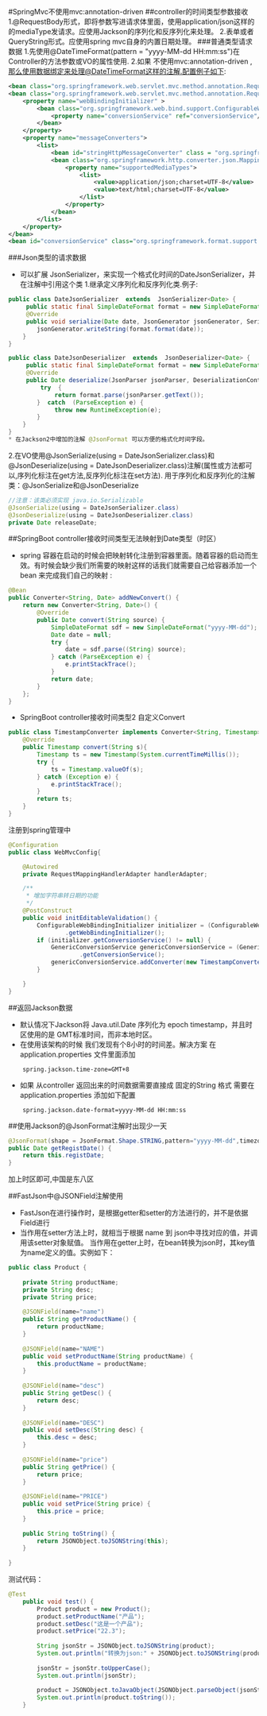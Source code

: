 #SpringMvc不使用mvc:annotation-driven
##controller的时间类型参数接收
1.@RequestBody形式，即将参数写进请求体里面，使用application/json这样的的mediaType发请求。应使用Jackson的序列化和反序列化来处理。
2.表单或者QueryString形式。应使用spring mvc自身的内置日期处理。
###普通类型请求数据
1.先使用@DateTimeFormat(pattern = "yyyy-MM-dd HH:mm:ss")在Controller的方法参数或VO的属性使用.
2.如果 不使用mvc:annotation-driven ,那么使用数据绑定来处理@DateTimeFormat这样的注解.配置例子如下:
```xml
<bean class="org.springframework.web.servlet.mvc.method.annotation.RequestMappingHandlerMapping"/>   
<bean class="org.springframework.web.servlet.mvc.method.annotation.RequestMappingHandlerAdapter">   
	<property name="webBindingInitializer" >   
		<bean class="org.springframework.web.bind.support.ConfigurableWebBindingInitializer">   
			<property name="conversionService" ref="conversionService"/>   
		</bean>   
	</property>   
	<property name="messageConverters">   
		<list>   
			<bean id="stringHttpMessageConverter" class = "org.springframework.http.converter.StringHttpMessageConverter"/>   
			<bean class="org.springframework.http.converter.json.MappingJackson2HttpMessageConverter">   
				<property name="supportedMediaTypes">   
					<list>   
						<value>application/json;charset=UTF-8</value>   
						<value>text/html;charset=UTF-8</value>   
					</list>   
				</property>   
			</bean>   
		</list>   
	</property>   
</bean>   
<bean id="conversionService" class="org.springframework.format.support.DefaultFormattingConversionService"/>
```
###Json类型的请求数据
* 可以扩展 JsonSerializer，来实现一个格式化时间的DateJsonSerializer，并在注解中引用这个类
1.继承定义序列化和反序列化类.例子:
```java
public class DateJsonSerializer  extends  JsonSerializer<Date> {  
     public static final SimpleDateFormat format = new SimpleDateFormat( "yyyy-MM-dd HH:mm:ss" );  
     @Override   
     public void serialize(Date date, JsonGenerator jsonGenerator, SerializerProvider serializerProvider)  throws  IOException, JsonProcessingException {  
        jsonGenerator.writeString(format.format(date));  
    }  
}
```
```java
public class DateJsonDeserializer  extends  JsonDeserializer<Date> {  
     public static final SimpleDateFormat format = new SimpleDateFormat( "yyyy-MM-dd HH:mm:ss" );  
     @Override   
     public Date deserialize(JsonParser jsonParser, DeserializationContext deserializationContext)  throws  IOException, JsonProcessingException {  
         try  {  
             return format.parse(jsonParser.getText());  
        }  catch  (ParseException e) {  
             throw new RuntimeException(e);  
        }  
    }  
}
* 在Jackson2中增加的注解 @JsonFormat 可以方便的格式化时间字段。
```
2.在VO使用@JsonSerialize(using = DateJsonSerializer.class)和@JsonDeserialize(using = DateJsonDeserializer.class)注解(属性或方法都可以,序列化标注在get方法,反序列化标注在set方法).
用于序列化和反序列化的注解类：@JsonSerialize和@JsonDeserialize
```java
//注意：该类必须实现 java.io.Serializable
@JsonSerialize(using = DateJsonSerializer.class)
@JsonDeserialize(using = DateJsonDeserializer.class)
private Date releaseDate;
```
##SpringBoot controller接收时间类型无法映射到Date类型（时区）
* spring 容器在启动的时候会把映射转化注册到容器里面。随着容器的启动而生效。有时候会缺少我们所需要的映射这样的话我们就需要自己给容器添加一个bean 来完成我们自己的映射 :
```java
@Bean
public Converter<String, Date> addNewConvert() {
	return new Converter<String, Date>() {
    	@Override
        public Date convert(String source) {
        	SimpleDateFormat sdf = new SimpleDateFormat("yyyy-MM-dd");
            Date date = null;
            try {
            	date = sdf.parse((String) source);
            } catch (ParseException e) {
                e.printStackTrace();
            }
            return date;
    	}
    };
}
```
* SpringBoot controller接收时间类型2
自定义Convert
```java
public class TimestampConverter implements Converter<String, Timestamp> {
    @Override
    public Timestamp convert(String s){
        Timestamp ts = new Timestamp(System.currentTimeMillis());
        try {
            ts = Timestamp.valueOf(s);
        } catch (Exception e) {
            e.printStackTrace();
        }
        return ts;
    }
}
```
注册到spring管理中
```java
@Configuration
public class WebMvcConfig{

    @Autowired
    private RequestMappingHandlerAdapter handlerAdapter;

    /**
     * 增加字符串转日期的功能
     */
    @PostConstruct
    public void initEditableValidation() {
        ConfigurableWebBindingInitializer initializer = (ConfigurableWebBindingInitializer) handlerAdapter
                .getWebBindingInitializer();
        if (initializer.getConversionService() != null) {
            GenericConversionService genericConversionService = (GenericConversionService) initializer
                    .getConversionService();
            genericConversionService.addConverter(new TimestampConverter());
        }

    }
}
```
##返回Jackson数据
* 默认情况下Jackson将 Java.util.Date 序列化为 epoch timestamp，并且时区使用的是 GMT标准时间，而非本地时区。
* 在使用该架构的时候 我们发现有个8小时的时间差。解决方案  在 application.properties 文件里面添加  
```properties
	spring.jackson.time-zone=GMT+8
```
* 如果 从controller  返回出来的时间数据需要直接成 固定的String 格式 需要在application.properties 添加如下配置
```properties
	spring.jackson.date-format=yyyy-MM-dd HH:mm:ss
```

##使用Jackson的@JsonFormat注解时出现少一天
```java
@JsonFormat(shape = JsonFormat.Shape.STRING,pattern="yyyy-MM-dd",timezone="GMT+8")
public Date getRegistDate() {
	return this.registDate;
}
```
加上时区即可,中国是东八区

##FastJson中@JSONField注解使用
* FastJson在进行操作时，是根据getter和setter的方法进行的，并不是依据Field进行
* 当作用在setter方法上时，就相当于根据 name 到 json中寻找对应的值，并调用该setter对象赋值。
当作用在getter上时，在bean转换为json时，其key值为name定义的值。实例如下：
```java
public class Product {  
  
    private String productName;  
    private String desc;  
    private String price;  
      
    @JSONField(name="name")  
    public String getProductName() {  
        return productName;  
    }  
      
    @JSONField(name="NAME")  
    public void setProductName(String productName) {  
        this.productName = productName;  
    }  
      
    @JSONField(name="desc")  
    public String getDesc() {  
        return desc;  
    }  
      
    @JSONField(name="DESC")  
    public void setDesc(String desc) {  
        this.desc = desc;  
    }  
      
    @JSONField(name="price")  
    public String getPrice() {  
        return price;  
    }  
      
    @JSONField(name="PRICE")  
    public void setPrice(String price) {  
        this.price = price;  
    }  
      
    public String toString() {  
        return JSONObject.toJSONString(this);  
    }  
      
}
```
测试代码：
```java
@Test  
    public void test() {  
        Product product = new Product();  
        product.setProductName("产品");  
        product.setDesc("这是一个产品");  
        product.setPrice("22.3");  
          
        String jsonStr = JSONObject.toJSONString(product);  
        System.out.println("转换为json:" + JSONObject.toJSONString(product));  
          
        jsonStr = jsonStr.toUpperCase();  
        System.out.println(jsonStr);  
          
        product = JSONObject.toJavaObject(JSONObject.parseObject(jsonStr), Product.class);  
        System.out.println(product.toString());  
    }
```
